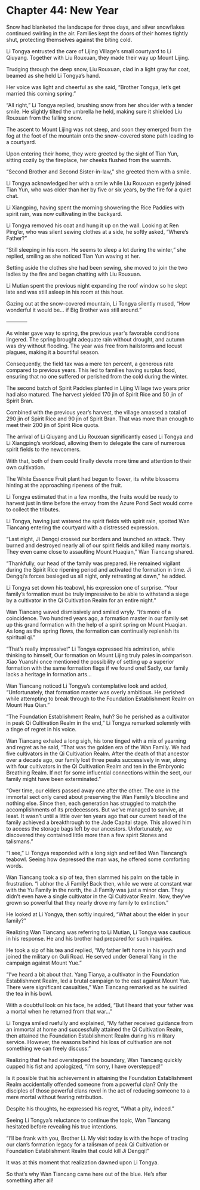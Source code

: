 # Chapter 44: New Year

Snow had blanketed the landscape for three days, and silver snowflakes continued swirling in the air. Families kept the doors of their homes tightly shut, protecting themselves against the biting cold.

Li Tongya entrusted the care of Lijing Village’s small courtyard to Li Qiuyang. Together with Liu Rouxuan, they made their way up Mount Lijing.

Trudging through the deep snow, Liu Rouxuan, clad in a light gray fur coat, beamed as she held Li Tongya’s hand.

Her voice was light and cheerful as she said, “Brother Tongya, let’s get married this coming spring.”

“All right,” Li Tongya replied, brushing snow from her shoulder with a tender smile. He slightly tilted the umbrella he held, making sure it shielded Liu Rouxuan from the falling snow.

The ascent to Mount Lijing was not steep, and soon they emerged from the fog at the foot of the mountain onto the snow-covered stone path leading to a courtyard.

Upon entering their home, they were greeted by the sight of Tian Yun, sitting cozily by the fireplace, her cheeks flushed from the warmth.

“Second Brother and Second Sister-in-law,” she greeted them with a smile.

Li Tongya acknowledged her with a smile while Liu Rouxuan eagerly joined Tian Yun, who was older than her by five or six years, by the fire for a quiet chat.

Li Xiangping, having spent the morning showering the Rice Paddies with spirit rain, was now cultivating in the backyard.

Li Tongya removed his coat and hung it up on the wall. Looking at Ren Ping’er, who was silent sewing clothes at a side, he softly asked, “Where’s Father?”

“Still sleeping in his room. He seems to sleep a lot during the winter,” she replied, smiling as she noticed Tian Yun waving at her.

Setting aside the clothes she had been sewing, she moved to join the two ladies by the fire and began chatting with Liu Rouxuan.

Li Mutian spent the previous night expanding the roof window so he slept late and was still asleep in his room at this hour.

Gazing out at the snow-covered mountain, Li Tongya silently mused, “How wonderful it would be... if Big Brother was still around.”

————

As winter gave way to spring, the previous year's favorable conditions lingered. The spring brought adequate rain without drought, and autumn was dry without flooding. The year was free from hailstorms and locust plagues, making it a bountiful season.

Consequently, the field tax was a mere ten percent, a generous rate compared to previous years. This led to families having surplus food, ensuring that no one suffered or perished from the cold during the winter.

The second batch of Spirit Paddies planted in Lijing Village two years prior had also matured. The harvest yielded 170 jin of Spirit Rice and 50 jin of Spirit Bran.

Combined with the previous year’s harvest, the village amassed a total of 290 jin of Spirit Rice and 90 jin of Spirit Bran. That was more than enough to meet their 200 jin of Spirit Rice quota.

The arrival of Li Qiuyang and Liu Rouxuan significantly eased Li Tongya and Li Xiangping’s workload, allowing them to delegate the care of numerous spirit fields to the newcomers.

With that, both of them could finally devote more time and attention to their own cultivation.

The White Essence Fruit plant had begun to flower, its white blossoms hinting at the approaching ripeness of the fruit.

Li Tongya estimated that in a few months, the fruits would be ready to harvest just in time before the envoy from the Azure Pond Sect would come to collect the tributes.

Li Tongya, having just watered the spirit fields with spirit rain, spotted Wan Tiancang entering the courtyard with a distressed expression.

“Last night, Ji Dengqi crossed our borders and launched an attack. They burned and destroyed nearly all of our spirit fields and killed many mortals. They even came close to assaulting Mount Huaqian,” Wan Tiancang shared.

“Thankfully, our head of the family was prepared. He remained vigilant during the Spirit Rice ripening period and activated the formation in time. Ji Dengqi’s forces besieged us all night, only retreating at dawn,” he added.

Li Tongya set down his teabowl, his expression one of surprise. “Your family’s formation must be truly impressive to be able to withstand a siege by a cultivator in the Qi Cultivation Realm for an entire night.”

Wan Tiancang waved dismissively and smiled wryly. “It’s more of a coincidence. Two hundred years ago, a formation master in our family set up this grand formation with the help of a spirit spring on Mount Huaqian. As long as the spring flows, the formation can continually replenish its spiritual qi.”

“That’s really impressive!” Li Tongya expressed his admiration, while thinking to himself, Our formation on Mount Lijing truly pales in comparison. Xiao Yuanshi once mentioned the possibility of setting up a superior formation with the same formation flags if we found one! Sadly, our family lacks a heritage in formation arts...

Wan Tiancang noticed Li Tongya’s contemplative look and added, “Unfortunately, that formation master was overly ambitious. He perished while attempting to break through to the Foundation Establishment Realm on Mount Hua Qian.”

“The Foundation Establishment Realm, huh? So he perished as a cultivator in peak Qi Cultivation Realm in the end,” Li Tongya remarked solemnly with a tinge of regret in his voice.

Wan Tiancang exhaled a long sigh, his tone tinged with a mix of yearning and regret as he said, “That was the golden era of the Wan Family. We had five cultivators in the Qi Cultivation Realm. After the death of that ancestor over a decade ago, our family lost three peaks successively in war, along with four cultivators in the Qi Cultivation Realm and ten in the Embryonic Breathing Realm. If not for some influential connections within the sect, our family might have been exterminated.”

“Over time, our elders passed away one after the other. The one in the immortal sect only cared about preserving the Wan Family’s bloodline and nothing else. Since then, each generation has struggled to match the accomplishments of its predecessors. But we’ve managed to survive, at least. It wasn’t until a little over ten years ago that our current head of the family achieved a breakthrough to the Jade Capital stage. This allowed him to access the storage bags left by our ancestors. Unfortunately, we discovered they contained little more than a few spirit Stones and talismans.”

“I see,” Li Tongya responded with a long sigh and refilled Wan Tiancang’s teabowl. Seeing how depressed the man was, he offered some comforting words.

Wan Tiancang took a sip of tea, then slammed his palm on the table in frustration. “I abhor the Ji Family! Back then, while we were at constant war with the Yu Family in the north, the Ji Family was just a minor clan. They didn’t even have a single cultivator in the Qi Cultivator Realm. Now, they’ve grown so powerful that they nearly drove my family to extinction.”

He looked at Li Yongya, then softly inquired, “What about the elder in your family?”

Realizing Wan Tiancang was referring to Li Mutian, Li Tongya was cautious in his response. He and his brother had prepared for such inquiries.

He took a sip of his tea and replied, “My father left home in his youth and joined the military on Guli Road. He served under General Yang in the campaign against Mount Yue.”

“I’ve heard a bit about that. Yang Tianya, a cultivator in the Foundation Establishment Realm, led a brutal campaign to the east against Mount Yue. There were significant casualties,” Wan Tiancang remarked as he swirled the tea in his bowl.

With a doubtful look on his face, he added, “But I heard that your father was a mortal when he returned from that war...”

Li Tongya smiled ruefully and explained, “My father received guidance from an immortal at home and successfully attained the Qi Cultivation Realm, then attained the Foundation Establishment Realm during his military service. However, the reasons behind his loss of cultivation are not something we can freely discuss.”

Realizing that he had overstepped the boundary, Wan Tiancang quickly cupped his fist and apologized, “I’m sorry, I have overstepped!”

Is it possible that his achievement in attaining the Foundation Establishment Realm accidentally offended someone from a powerful clan? Only the disciples of those powerful clans revel in the act of reducing someone to a mere mortal without fearing retribution.

Despite his thoughts, he expressed his regret, “What a pity, indeed.”

Seeing Li Tongya’s reluctance to continue the topic, Wan Tiancang hesitated before revealing his true intentions.

“I’ll be frank with you, Brother Li. My visit today is with the hope of trading our clan’s formation legacy for a talisman of peak Qi Cultivation or Foundation Establishment Realm that could kill Ji Dengqi!”

It was at this moment that realization dawned upon Li Tongya.

So that’s why Wan Tiancang came here out of the blue. He’s after something after all!
